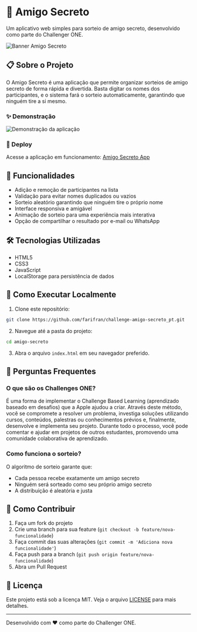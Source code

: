 
# 🎁 Amigo Secreto

Um aplicativo web simples para sorteio de amigo secreto, desenvolvido como parte do Challenger ONE.

![Banner Amigo Secreto]([https://github.com/seu-usuario/amigo-secreto/raw/main/assets/banner.png](https://drive.google.com/file/d/1b62LFtOuwkhhERnHYfDri-GUiFuOtATk/view?usp=drivesdk))

## 📋 Sobre o Projeto

O Amigo Secreto é uma aplicação que permite organizar sorteios de amigo secreto de forma rápida e divertida. Basta digitar os nomes dos participantes, e o sistema fará o sorteio automaticamente, garantindo que ninguém tire a si mesmo.

### ✨ Demonstração

![Demonstração da aplicação](https://github.com/seu-usuario/amigo-secreto/raw/main/assets/demo.gif)

### 🔗 Deploy

Acesse a aplicação em funcionamento: [Amigo Secreto App](https://amigosecreto-blush.vercel.app)

## 🚀 Funcionalidades

- Adição e remoção de participantes na lista
- Validação para evitar nomes duplicados ou vazios
- Sorteio aleatório garantindo que ninguém tire o próprio nome
- Interface responsiva e amigável
- Animação de sorteio para uma experiência mais interativa
- Opção de compartilhar o resultado por e-mail ou WhatsApp

## 🛠️ Tecnologias Utilizadas

- HTML5
- CSS3
- JavaScript
- LocalStorage para persistência de dados

## 🧰 Como Executar Localmente

1. Clone este repositório:
```bash
git clone https://github.com/farifran/challenge-amigo-secreto_pt.git
```

2. Navegue até a pasta do projeto:
```bash
cd amigo-secreto
```

3. Abra o arquivo `index.html` em seu navegador preferido.

## 🤔 Perguntas Frequentes

### O que são os Challenges ONE?

É uma forma de implementar o Challenge Based Learning (aprendizado baseado em desafios) que a Apple ajudou a criar. Através deste método, você se compromete a resolver um problema, investiga soluções utilizando cursos, conteúdos, palestras ou conhecimentos prévios e, finalmente, desenvolve e implementa seu projeto. Durante todo o processo, você pode comentar e ajudar em projetos de outros estudantes, promovendo uma comunidade colaborativa de aprendizado.

### Como funciona o sorteio?

O algoritmo de sorteio garante que:
- Cada pessoa recebe exatamente um amigo secreto
- Ninguém será sorteado como seu próprio amigo secreto
- A distribuição é aleatória e justa

## 👥 Como Contribuir

1. Faça um fork do projeto
2. Crie uma branch para sua feature (`git checkout -b feature/nova-funcionalidade`)
3. Faça commit das suas alterações (`git commit -m 'Adiciona nova funcionalidade'`)
4. Faça push para a branch (`git push origin feature/nova-funcionalidade`)
5. Abra um Pull Request

## 📝 Licença

Este projeto está sob a licença MIT. Veja o arquivo [LICENSE](LICENSE) para mais detalhes.

---

Desenvolvido com ❤️ como parte do Challenger ONE.
